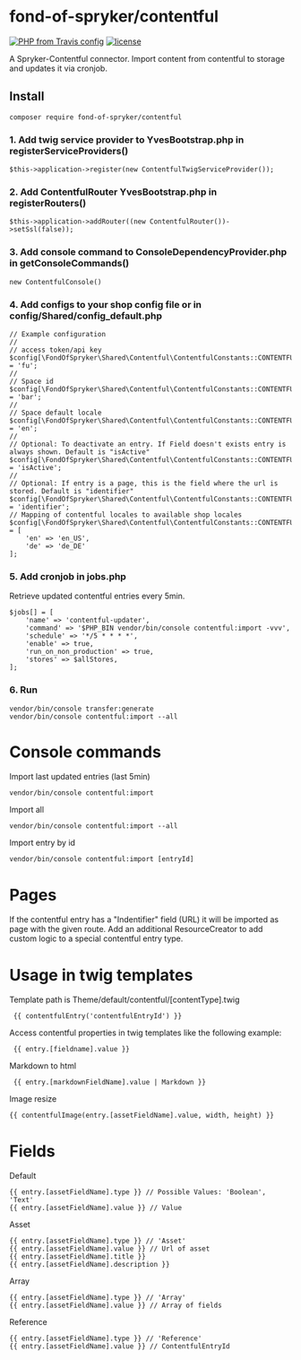 # fond-of-spryker/contentful
[![PHP from Travis config](https://img.shields.io/travis/php-v/symfony/symfony.svg)](https://php.net/)
[![license](https://img.shields.io/github/license/mashape/apistatus.svg)](https://packagist.org/packages/fond-of-spryker/contentful)

A Spryker-Contentful connector. 
Import content from contentful to storage and updates it via cronjob.

## Install

```
composer require fond-of-spryker/contentful
```

### 1. Add twig service provider to YvesBootstrap.php in registerServiceProviders()
```
$this->application->register(new ContentfulTwigServiceProvider());
```

### 2. Add ContentfulRouter YvesBootstrap.php in registerRouters()
```
$this->application->addRouter((new ContentfulRouter())->setSsl(false));
```

### 3. Add console command to ConsoleDependencyProvider.php in getConsoleCommands()
```
new ContentfulConsole()
```

### 4. Add configs to your shop config file or in config/Shared/config_default.php 
```
// Example configuration
//
// access token/api key
$config[\FondOfSpryker\Shared\Contentful\ContentfulConstants::CONTENTFUL_ACCESS_TOKEN] = 'fu';
//
// Space id
$config[\FondOfSpryker\Shared\Contentful\ContentfulConstants::CONTENTFUL_SPACE_ID] = 'bar';
//
// Space default locale
$config[\FondOfSpryker\Shared\Contentful\ContentfulConstants::CONTENTFUL_DEFAULT_LOCALE] = 'en';
//
// Optional: To deactivate an entry. If Field doesn't exists entry is always shown. Default is "isActive"
$config[\FondOfSpryker\Shared\Contentful\ContentfulConstants::CONTENTFUL_FIELD_NAME_IDENTIFIER] = 'isActive';
//
// Optional: If entry is a page, this is the field where the url is stored. Default is "identifier"
$config[\FondOfSpryker\Shared\Contentful\ContentfulConstants::CONTENTFUL_FIELD_NAME_IDENTIFIER] = 'identifier';
// Mapping of contentful locales to available shop locales
$config[\FondOfSpryker\Shared\Contentful\ContentfulConstants::CONTENTFUL_LOCALE_TO_STORE_LOCALE] = [
    'en' => 'en_US',
    'de' => 'de_DE'
];
```

### 5. Add cronjob in jobs.php
Retrieve updated contentful entries every 5min.
```
$jobs[] = [
    'name' => 'contentful-updater',
    'command' => '$PHP_BIN vendor/bin/console contentful:import -vvv',
    'schedule' => '*/5 * * * *',
    'enable' => true,
    'run_on_non_production' => true,
    'stores' => $allStores,
];
```

### 6. Run
```
vendor/bin/console transfer:generate
vendor/bin/console contentful:import --all
```

# Console commands

Import last updated entries (last 5min)
```
vendor/bin/console contentful:import
```

Import all
```
vendor/bin/console contentful:import --all
```

Import entry by id
```
vendor/bin/console contentful:import [entryId]
```

# Pages
If the contentful entry has a "Indentifier" field (URL) it will be imported as page with the given route.
Add an additional ResourceCreator to add custom logic to a special contentful entry type.

# Usage in twig templates
Template path is Theme/default/contentful/[contentType].twig
```
 {{ contentfulEntry('contentfulEntryId') }}
```

Access contentful properties in twig templates like the following example:
```
 {{ entry.[fieldname].value }}
```

Markdown to html
```
 {{ entry.[markdownFieldName].value | Markdown }}
```

Image resize
```
{{ contentfulImage(entry.[assetFieldName].value, width, height) }}
```

# Fields

Default
```
{{ entry.[assetFieldName].type }} // Possible Values: 'Boolean', 'Text'
{{ entry.[assetFieldName].value }} // Value
```

Asset
```
{{ entry.[assetFieldName].type }} // 'Asset'
{{ entry.[assetFieldName].value }} // Url of asset
{{ entry.[assetFieldName].title }}
{{ entry.[assetFieldName].description }}
```

Array
```
{{ entry.[assetFieldName].type }} // 'Array'
{{ entry.[assetFieldName].value }} // Array of fields
```

Reference
```
{{ entry.[assetFieldName].type }} // 'Reference'
{{ entry.[assetFieldName].value }} // ContentfulEntryId
```